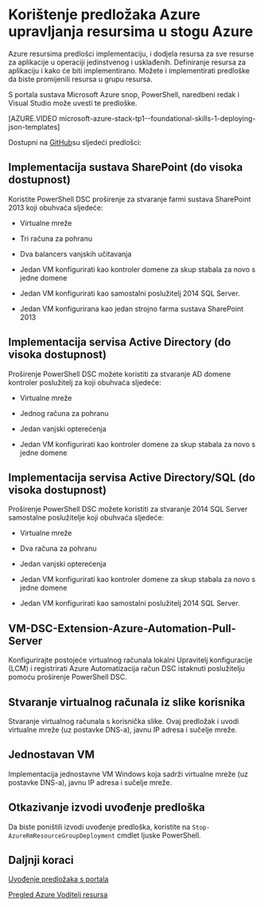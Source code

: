 <properties
    pageTitle="Korištenje predložaka Azure upravljanja resursima u stogu Azure (razvojni inženjeri klijenta) | Microsoft Azure"
    description="Saznajte kako koristiti predloške Azure upravljanja resursima u stogu Azure implementacije i dodjela resursa za sve resurse za aplikacije u operaciji jedinstvenog i usklađenih."
    services="azure-stack"
    documentationCenter=""
    authors="heathl17"
    manager="byronr"
    editor=""/>

<tags
    ms.service="azure-stack"
    ms.workload="na"
    ms.tgt_pltfrm="na"
    ms.devlang="na"
    ms.topic="article"
    ms.date="10/25/2016"
    ms.author="helaw"/>

# <a name="use-azure-resource-manager-templates-in-azure-stack"></a>Korištenje predložaka Azure upravljanja resursima u stogu Azure

Azure resursima predlošci implementaciju, i dodjela resursa za sve resurse za aplikacije u operaciji jedinstvenog i usklađenih. Definiranje resursa za aplikaciju i kako će biti implementirano.  Možete i implementirati predloške da biste promijenili resursa u grupu resursa.

S portala sustava Microsoft Azure snop, PowerShell, naredbeni redak i Visual Studio može uvesti te predloške.

[AZURE.VIDEO microsoft-azure-stack-tp1--foundational-skills-1-deploying-json-templates]

Dostupni na [GitHub](http://aka.ms/azurestackgithub)su sljedeći predlošci:

## <a name="deploy-sharepoint-non-high-availability"></a>Implementacija sustava SharePoint (do visoka dostupnost)

Koristite PowerShell DSC proširenje za stvaranje farmi sustava SharePoint 2013 koji obuhvaća sljedeće:

-   Virtualne mreže

-   Tri računa za pohranu

-   Dva balancers vanjskih učitavanja

-   Jedan VM konfigurirati kao kontroler domene za skup stabala za novo s jedne domene

-   Jedan VM konfigurirati kao samostalni poslužitelj 2014 SQL Server.

-   Jedan VM konfigurirana kao jedan strojno farma sustava SharePoint 2013

## <a name="deploy-ad-non-high-availability"></a>Implementacija servisa Active Directory (do visoka dostupnost)

Proširenje PowerShell DSC možete koristiti za stvaranje AD domene kontroler poslužitelj za koji obuhvaća sljedeće:

-   Virtualne mreže

-   Jednog računa za pohranu

-   Jedan vanjski opterećenja

-   Jedan VM konfigurirati kao kontroler domene za skup stabala za novo s jedne domene

## <a name="deploy-adsql-non-high-availability"></a>Implementacija servisa Active Directory/SQL (do visoka dostupnost)

Proširenje PowerShell DSC možete koristiti za stvaranje 2014 SQL Server samostalne poslužitelje koji obuhvaća sljedeće:

-   Virtualne mreže

-   Dva računa za pohranu

-   Jedan vanjski opterećenja

-   Jedan VM konfigurirati kao kontroler domene za skup stabala za novo s jedne domene

-   Jedan VM konfigurirati kao samostalni poslužitelj 2014 SQL Server.

## <a name="vm-dsc-extension-azure-automation-pull-server"></a>VM-DSC-Extension-Azure-Automation-Pull-Server

Konfigurirajte postojeće virtualnog računala lokalni Upravitelj konfiguracije (LCM) i registrirati Azure Automatizacija račun DSC istaknuti poslužitelju pomoću proširenje PowerShell DSC.

## <a name="create-a-virtual-machine-from-a-user-image"></a>Stvaranje virtualnog računala iz slike korisnika

Stvaranje virtualnog računala s korisnička slike. Ovaj predložak i uvodi virtualne mreže (uz postavke DNS-a), javnu IP adresa i sučelje mreže.

## <a name="simple-vm"></a>Jednostavan VM

Implementacija jednostavne VM Windows koja sadrži virtualne mreže (uz postavke DNS-a), javnu IP adresa i sučelje mreže.

## <a name="cancel-a-running-template-deployment"></a>Otkazivanje izvodi uvođenje predloška

Da biste poništili izvodi uvođenje predloška, koristite na `Stop-AzureRmResourceGroupDeployment` cmdlet ljuske PowerShell.


## <a name="next-steps"></a>Daljnji koraci

[Uvođenje predložaka s portala](azure-stack-deploy-template-portal.md)

[Pregled Azure Voditelj resursa](../azure-resource-manager/resource-group-overview.md)

